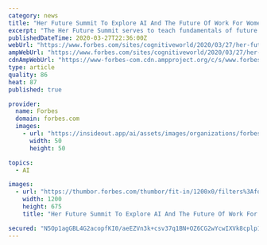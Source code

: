```yaml
---
category: news
title: "Her Future Summit To Explore AI And The Future Of Work For Women Leaders"
excerpt: "The Her Future Summit serves to teach fundamentals of future technology and the leading social impact applications of Artificial Intelligence, among other technologies."
publishedDateTime: 2020-03-27T22:36:00Z
webUrl: "https://www.forbes.com/sites/cognitiveworld/2020/03/27/her-future-summit/"
ampWebUrl: "https://www.forbes.com/sites/cognitiveworld/2020/03/27/her-future-summit/amp/"
cdnAmpWebUrl: "https://www-forbes-com.cdn.ampproject.org/c/s/www.forbes.com/sites/cognitiveworld/2020/03/27/her-future-summit/amp/"
type: article
quality: 86
heat: 87
published: true

provider:
  name: Forbes
  domain: forbes.com
  images:
    - url: "https://insideout.app/ai/assets/images/organizations/forbes.com-50x50.jpg"
      width: 50
      height: 50

topics:
  - AI

images:
  - url: "https://thumbor.forbes.com/thumbor/fit-in/1200x0/filters%3Aformat%28jpg%29/https%3A%2F%2Fspecials-images.forbesimg.com%2Fimageserve%2F5e7e7ef008eb080006520dab%2F0x0.jpg%3FcropX1%3D0%26cropX2%3D5926%26cropY1%3D310%26cropY2%3D3643"
    width: 1200
    height: 675
    title: "Her Future Summit To Explore AI And The Future Of Work For Women Leaders"

secured: "N5Op1agGBL4G2acopfKI0/aeEZVn3k+csv37q1BN+OZ6CG2wYcwIXVk8cplp1Zjpo/OzTxPsD63l1XgqFmSzDAs0G0M0yfi6fZIhgooNWQgvEBXxX/wq3eOTt7adYpLjWLrGBSc1fbq6C1U2ggzIjXCTqd7qz69MABacKOrutoIWRkmjxD/TmnuWEk/EPYxLJp5jwTDo9S+s9WGqhqrqWyXtROvLjpsw3O/QP+bGS+DSANOVrAOBFliFq9L3YBl31Zszf8wRnM6CjGpjvVQYvC8WgwsAEkMy4DaIYRQS1j8h3mZu66CsD3F3dIS/M731yl/gKyTRBScAEZEsAvUfkjcuDzpS+yrW1OiOA55M0PhduhRn/m0kSJ6rNEXgxqMQmT1rkTfyEOtThZi7SJcmVcJJxA6CYyrTRcDKFECqhod+jq6CysAUkfoznIy34PjRQkbSnUgQZmCZBK43jIyDSTIxN5wus3gf4k/Lq6CxMBo=;PnhzM1EUhY6xobm8vRfetA=="
---
```



